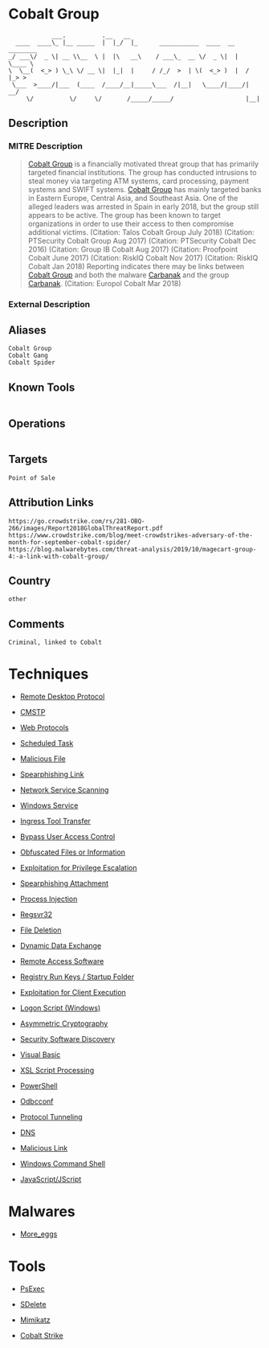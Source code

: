 
# Cobalt Group

```
            ___.          .__   __                                        
  ____  ____\_ |__ _____  |  |_/  |_      ___________  ____  __ ________  
_/ ___\/  _ \| __ \\__  \ |  |\   __\    / ___\_  __ \/  _ \|  |  \____ \ 
\  \__(  <_> ) \_\ \/ __ \|  |_|  |     / /_/  >  | \(  <_> )  |  /  |_> >
 \___  >____/|___  (____  /____/__|_____\___  /|__|   \____/|____/|   __/ 
     \/          \/     \/       /_____/_____/                    |__|    

```

## Description

### MITRE Description

> [Cobalt Group](https://attack.mitre.org/groups/G0080) is a financially motivated threat group that has primarily targeted financial institutions. The group has conducted intrusions to steal money via targeting ATM systems, card processing, payment systems and SWIFT systems. [Cobalt Group](https://attack.mitre.org/groups/G0080) has mainly targeted banks in Eastern Europe, Central Asia, and Southeast Asia. One of the alleged leaders was arrested in Spain in early 2018, but the group still appears to be active. The group has been known to target organizations in order to use their access to then compromise additional victims. (Citation: Talos Cobalt Group July 2018) (Citation: PTSecurity Cobalt Group Aug 2017) (Citation: PTSecurity Cobalt Dec 2016) (Citation: Group IB Cobalt Aug 2017) (Citation: Proofpoint Cobalt June 2017) (Citation: RiskIQ Cobalt Nov 2017) (Citation: RiskIQ Cobalt Jan 2018) Reporting indicates there may be links between [Cobalt Group](https://attack.mitre.org/groups/G0080) and both the malware [Carbanak](https://attack.mitre.org/software/S0030) and the group [Carbanak](https://attack.mitre.org/groups/G0008). (Citation: Europol Cobalt Mar 2018)

### External Description

> 

## Aliases

```
Cobalt Group
Cobalt Gang
Cobalt Spider
```

## Known Tools

```

```

## Operations

```

```

## Targets

```
Point of Sale
```

## Attribution Links

```
https://go.crowdstrike.com/rs/281-OBQ-266/images/Report2018GlobalThreatReport.pdf
https://www.crowdstrike.com/blog/meet-crowdstrikes-adversary-of-the-month-for-september-cobalt-spider/
https://blog.malwarebytes.com/threat-analysis/2019/10/magecart-group-4:-a-link-with-cobalt-group/
```

## Country

```
other
```

## Comments

```
Criminal, linked to Cobalt
```

# Techniques


* [Remote Desktop Protocol](../techniques/Remote-Desktop-Protocol.md)

* [CMSTP](../techniques/CMSTP.md)
    
* [Web Protocols](../techniques/Web-Protocols.md)
    
* [Scheduled Task](../techniques/Scheduled-Task.md)
    
* [Malicious File](../techniques/Malicious-File.md)
    
* [Spearphishing Link](../techniques/Spearphishing-Link.md)
    
* [Network Service Scanning](../techniques/Network-Service-Scanning.md)
    
* [Windows Service](../techniques/Windows-Service.md)
    
* [Ingress Tool Transfer](../techniques/Ingress-Tool-Transfer.md)
    
* [Bypass User Access Control](../techniques/Bypass-User-Access-Control.md)
    
* [Obfuscated Files or Information](../techniques/Obfuscated-Files-or-Information.md)
    
* [Exploitation for Privilege Escalation](../techniques/Exploitation-for-Privilege-Escalation.md)
    
* [Spearphishing Attachment](../techniques/Spearphishing-Attachment.md)
    
* [Process Injection](../techniques/Process-Injection.md)
    
* [Regsvr32](../techniques/Regsvr32.md)
    
* [File Deletion](../techniques/File-Deletion.md)
    
* [Dynamic Data Exchange](../techniques/Dynamic-Data-Exchange.md)
    
* [Remote Access Software](../techniques/Remote-Access-Software.md)
    
* [Registry Run Keys / Startup Folder](../techniques/Registry-Run-Keys---Startup-Folder.md)
    
* [Exploitation for Client Execution](../techniques/Exploitation-for-Client-Execution.md)
    
* [Logon Script (Windows)](../techniques/Logon-Script-(Windows).md)
    
* [Asymmetric Cryptography](../techniques/Asymmetric-Cryptography.md)
    
* [Security Software Discovery](../techniques/Security-Software-Discovery.md)
    
* [Visual Basic](../techniques/Visual-Basic.md)
    
* [XSL Script Processing](../techniques/XSL-Script-Processing.md)
    
* [PowerShell](../techniques/PowerShell.md)
    
* [Odbcconf](../techniques/Odbcconf.md)
    
* [Protocol Tunneling](../techniques/Protocol-Tunneling.md)
    
* [DNS](../techniques/DNS.md)
    
* [Malicious Link](../techniques/Malicious-Link.md)
    
* [Windows Command Shell](../techniques/Windows-Command-Shell.md)
    
* [JavaScript/JScript](../techniques/JavaScript-JScript.md)
    

# Malwares


* [More_eggs](../malwares/More_eggs.md)


# Tools


* [PsExec](../tools/PsExec.md)

* [SDelete](../tools/SDelete.md)
    
* [Mimikatz](../tools/Mimikatz.md)
    
* [Cobalt Strike](../tools/Cobalt-Strike.md)
    
